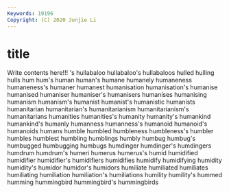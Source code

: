 ```yaml
---
Keywords: 19196
Copyright: (C) 2020 Junjie Li
---
```


# title

Write contents here!!!
's 
hullabaloo 
hullabaloo's 
hullabaloos 
hulled 
hulling 
hulls 
hum 
hum's 
human
human's 
humane 
humanely 
humaneness 
humaneness's 
humaner 
humanest 
humanisation 
humanisation's 
humanise
humanised 
humaniser 
humaniser's 
humanisers 
humanises 
humanising 
humanism 
humanism's 
humanist 
humanist's
humanistic 
humanists 
humanitarian 
humanitarian's 
humanitarianism 
humanitarianism's 
humanitarians 
humanities 
humanities's 
humanity
humanity's 
humankind 
humankind's 
humanly 
humanness 
humanness's 
humanoid 
humanoid's 
humanoids 
humans
humble 
humbled 
humbleness 
humbleness's 
humbler 
humbles 
humblest 
humbling 
humblings 
humbly
humbug 
humbug's 
humbugged 
humbugging 
humbugs 
humdinger 
humdinger's 
humdingers 
humdrum 
humdrum's
humeri 
humerus 
humerus's 
humid 
humidified 
humidifier 
humidifier's 
humidifiers 
humidifies 
humidify
humidifying 
humidity 
humidity's 
humidor 
humidor's 
humidors 
humiliate 
humiliated 
humiliates 
humiliating
humiliation 
humiliation's 
humiliations 
humility 
humility's 
hummed 
humming 
hummingbird 
hummingbird's 
hummingbirds
